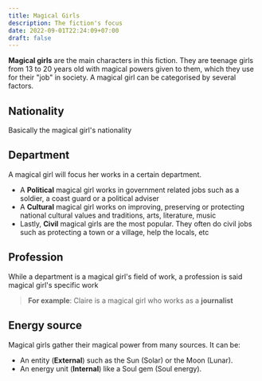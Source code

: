 ```yaml
---
title: Magical Girls
description: The fiction's focus
date: 2022-09-01T22:24:09+07:00
draft: false
---
```

**Magical girls** are the main characters in this fiction. They are teenage girls from 13 to 20 years old with magical powers given to them, which they use for their "job" in society. A magical girl can be categorised by several factors.

## Nationality

Basically the magical girl's nationality

## Department

A magical girl will focus her works in a certain department.
- A **Political** magical girl works in government related jobs such as a soldier, a coast guard or a political adviser
- A **Cultural** magical girl works on improving, preserving or protecting national cultural values and traditions, arts, literature, music
- Lastly, **Civil** magical girls are the most popular. They often do civil jobs such as protecting a town or a village, help the locals, etc

## Profession

While a department is a magical girl's field of work, a profession is said magical girl's specific work
> **For example**: Claire is a magical girl who works as a **journalist**

## Energy source

Magical girls gather their magical power from many sources. It can be:
- An entity (**External**) such as the Sun (Solar) or the Moon (Lunar).
- An energy unit (**Internal**) like a Soul gem (Soul energy).
